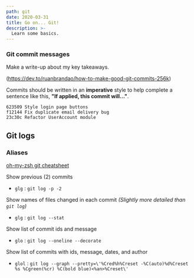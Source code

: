 ```yaml
---
path: git
date: 2020-03-31
title: Go on... Git!
description: >-
  Learn some basics.
---
```


### Git commit messages
Make a write-up about my key takeaways.

(https://dev.to/ruanbrandao/how-to-make-good-git-commits-256k)

Commits should be written in an **imperative** style to help complete a sentence
like this, **"If applied, this commit will..."**.

```
623509 Style login page buttons
f12144 Fix duplicate email delivery bug
23c30c Refactor UserAccount module
```


## Git logs
### Aliases
[oh-my-zsh git cheatsheet](https://github.com/ohmyzsh/ohmyzsh/wiki/Cheatsheet)

Show previous (2) commits
- `glg` : `git log -p -2`

Show names of files changed in each commit *(Slightly more detailed than `git log`)*
- `glg` : `git log --stat`

Show list of commit ids and message
- `glo` : `git log --oneline --decorate`

Show list of commits with ids, message, dates, and author
- `glol` : `git log --graph --pretty=\'%Cred%h%Creset -%C(auto)%d%Creset %s %Cgreen(%cr) %C(bold blue)<%an>%Creset\'`


